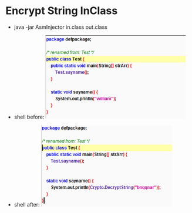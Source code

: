 # Encrypt String InClass
+ java -jar AsmInjector in.class out.class

+ shell before:
![ABC](https://github.com/williamstao/EncryptStringInClass/blob/master/demo/pic/before_shell.png) 

+ shell after:
![abc](https://github.com/williamstao/EncryptStringInClass/blob/master/demo/pic/after_shell.png)
